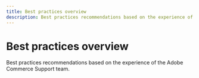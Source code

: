 ```yaml
---
title: Best practices overview
description: Best practices recommendations based on the experience of the Adobe Commerce Support team.
---
```


# Best practices overview

Best practices recommendations based on the experience of the Adobe Commerce Support team.
